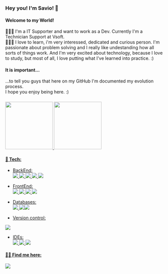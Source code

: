 ### Hey you! I'm Savio! 👋
#### Welcome to my World!

👩🏻‍💻 I'm a IT Supporter and want to work as a Dev. Currently I'm a Technician Support at Vsoft. <br>
👩🏻‍🚀 I love to learn, i'm very interessed, dedicated and curious person. I'm passionate about problem solving and I really like undestanding how all sorts of things work. And I'm very excited about technology, because I love to study, but most of all, I love putting what I've learned into practice. :)
 
#### It is important...
...to tell you guys that here on my GitHub I'm documented my evolution process. <br>
I hope you enjoy being here. :)
###

<div>
  <a href="https://github.com/savioquixaba">
  <img height="150em" src="https://github-readme-stats.vercel.app/api/top-langs/?username=savioquixaba&layout=compact&langs_count=7&theme=dracula"/> 
  <img height="150em" src="https://github-readme-stats.vercel.app/api?username=savioquixaba&show_icons=true&theme=dracula&include_all_commits=true&count_private=true"/>
</div>

#### &#128295; Tech:
  - BackEnd:<br>
  <img src="https://img.shields.io/badge/Java-ED8B00?style=for-the-badge&logo=java&logoColor=white"/> <img src="https://img.shields.io/badge/Spring-6DB33F?style=for-the-badge&logo=spring&logoColor=white"> <img src="https://img.shields.io/badge/C%23-239120?style=for-the-badge&logo=c-sharp&logoColor=white"> <img src="https://img.shields.io/badge/.NET-5C2D91?style=for-the-badge&logo=.net&logoColor=white">  <img src="https://img.shields.io/badge/TypeScript-007ACC?style=for-the-badge&logo=typescript&logoColor=white">
  
  - FrontEnd:<br>
   <img src="https://img.shields.io/badge/HTML5-E34F26?style=for-the-badge&logo=html5&logoColor=white"/> <img src="https://img.shields.io/badge/CSS3-1572B6?style=for-the-badge&logo=css3&logoColor=white"/>  <img src="https://img.shields.io/badge/React-F7DF1E?style=for-the-badge&logo=react&logoColor=black"/> <img src="https://img.shields.io/badge/Bootstrap-563D7C?style=for-the-badge&logo=bootstrap&logoColor=white">

  - Databases:<br>
  <img src="https://img.shields.io/badge/Microsoft%20SQL%20Server-CC2927?style=for-the-badge&logo=microsoft%20sql%20server&logoColor=white"> <img src="https://img.shields.io/badge/MySQL-00000F?style=for-the-badge&logo=mysql&logoColor=white"><img src="https://img.shields.io/badge/PostgreSQL-316192?style=for-the-badge&logo=postgresql&logoColor=white"> 
  
  - Version control:<br>
   <img src="https://img.shields.io/badge/GIT-E44C30?style=for-the-badge&logo=git&logoColor=white"/>

  - IDEs:<br>
   <img src="https://img.shields.io/badge/IntelliJ_IDEA-000000.svg?style=for-the-badge&logo=intellij-idea&logoColor=white"/> <img src="https://img.shields.io/badge/Visual_Studio_Code-0078D4?style=for-the-badge&logo=visual%20studio%20code&logoColor=white"/> <img src="https://img.shields.io/badge/Visual_Studio-5C2D91?style=for-the-badge&logo=visual%20studio&logoColor=white">
  


#### ✍🏻 Find me here:
  
  <div>

<a href="https://www.linkedin.com/in/savioquixaba/" target="_blank"><img src="https://img.shields.io/badge/-LinkedIn-%230077B5?style=for-the-badge&logo=linkedin&logoColor=white" target="_blank"></a>


